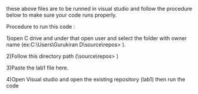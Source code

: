 these above files are to be runned in visual studio and follow the procedure below to make sure your code runs properly.

Procedure to run this code :

1)open C drive and under that open user  and select the folder with owner name (ex:C:\Users\Gurukiran D\source\repos> ).

2)Follow this directory path  (\source\repos> )

3)Paste the lab1 file here.

4)Open Visual studio and open the existing repository (lab1) then run the code
